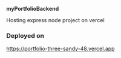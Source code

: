 **myPortfolioBackend** 

Hosting express node project on vercel



### Deployed on
https://portfolio-three-sandy-48.vercel.app
